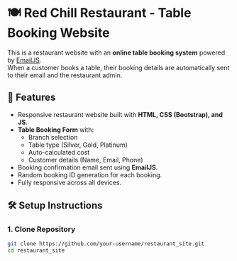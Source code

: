 # 🍽️ Red Chill Restaurant - Table Booking Website

This is a restaurant website with an **online table booking system** powered by [EmailJS](https://www.emailjs.com/).  
When a customer books a table, their booking details are automatically sent to their email and the restaurant admin.



## 🚀 Features
- Responsive restaurant website built with **HTML, CSS (Bootstrap), and JS**.
- **Table Booking Form** with:
  - Branch selection
  - Table type (Silver, Gold, Platinum)
  - Auto-calculated cost
  - Customer details (Name, Email, Phone)
- Booking confirmation email sent using **EmailJS**.
- Random booking ID generation for each booking.
- Fully responsive across all devices.



## 🛠️ Setup Instructions

### 1. Clone Repository
```bash
git clone https://github.com/your-username/restaurant_site.git
cd restaurant_site

